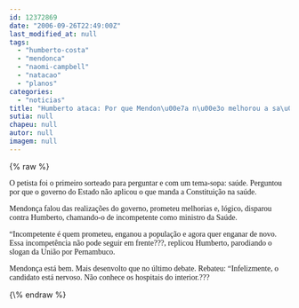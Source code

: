 ```yaml
---
id: 12372869
date: "2006-09-26T22:49:00Z"
last_modified_at: null
tags:
  - "humberto-costa"
  - "mendonca"
  - "naomi-campbell"
  - "natacao"
  - "planos"
categories:
  - "noticias"
title: "Humberto ataca: Por que Mendon\u00e7a n\u00e3o melhorou a sa\u00fade em quase oito anos?"
sutia: null
chapeu: null
autor: null
imagem: null
---
```

{\% raw %}
<p><P><FONT face=Verdana>O petista foi o primeiro sorteado para perguntar e com um tema-sopa: saúde. Perguntou por que o governo do Estado não aplicou o que manda a Constituição na saúde.</FONT></P></p>
<p><P><FONT face=Verdana>Mendonça falou das realizações do governo, prometeu melhorias e, lógico, disparou contra Humberto, chamando-o de incompetente como ministro da Saúde.</FONT></P></p>
<p><P><FONT face=Verdana>“Incompetente é quem prometeu, enganou a população e agora quer enganar de novo. Essa incompetência não pode seguir em frente???, replicou Humberto, parodiando o slogan da União por Pernambuco.</FONT></P></p>
<p><P><FONT face=Verdana>Mendonça está bem. Mais desenvolto que no último debate. Rebateu: “Infelizmente, o candidato está nervoso. Não conhece os hospitais do interior.???</FONT></P> </p>
{\% endraw %}